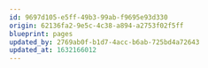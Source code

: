 ```yaml
---
id: 9697d105-e5ff-49b3-99ab-f9695e93d330
origin: 62136fa2-9e5c-4c38-a894-a2753f02f5ff
blueprint: pages
updated_by: 2769ab0f-b1d7-4acc-b6ab-725bd4a72643
updated_at: 1632166012
---
```

